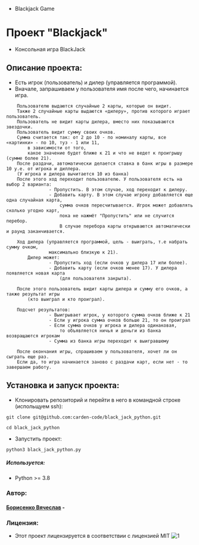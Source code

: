 - Blackjack Game
# Проект "Blackjack"

- Консольная игра BlackJack

## Описание проекта:

- Есть игрок (пользователь) и дилер (управляется программой).
- Вначале, запрашиваем у пользователя имя после чего, начинается игра.

```При начале игры у пользователя и дилера в банке находится 100 условных единиц.
    Пользователю выдаются случайные 2 карты, которые он видит.
    Также 2 случайные карты выдаются «дилеру», против которого играет пользователь.
    Пользователь не видит карты дилера, вместо них показываются звездочки.
    Пользователь видит сумму своих очков.
    Сумма считается так: от 2 до 10 - по номиналу карты, все «картинки» - по 10, туз - 1 или 11,
        в зависимости от того,
        какое значение будет ближе к 21 и что не ведет к проигрышу (сумме более 21).
    После раздачи, автоматически делается ставка в банк игры в размере 10 у.е. от игрока и диллера.
    (У игрока и дилера вычитается 10 из банка)
    После этого ход переходит пользователю. У пользователя есть на выбор 2 варианта:
                - Пропустить. В этом случае, ход переходит к дилеру. 
                - Добавить карту. В этом случае игроку добавляется еще одна случайная карта,
                    сумма очков пересчитывается. Игрок может добавлять сколько угодно карт,
                    пока не нажмёт "Пропустить" или не случится перебор.
                    В случае перебора карты открываются автоматически и раунд заканчивается.

    Ход дилера (управляется программой, цель - выиграть, т.е набрать сумму очком,
                максимально близкую к 21).
        Дилер может:
                - Пропустить ход (если очков у дилера 17 или более).
                - Добавить карту (если очков менее 17). У дилера появляется новая карта
                    (для пользователя закрыта).
                
    После этого пользователь видит карты дилера и сумму его очков, а также результат игры
        (кто выиграл и кто проиграл).

    Подсчет результатов:
                - Выигрывает игрок, у которого сумма очков ближе к 21
                - Если у игрока сумма очков больше 21, то он проиграл
                - Если сумма очков у игрока и дилера одинаковая,
                    то объявляется ничья и деньги из банка возвращаются игрокам
                - Сумма из банка игры переходит к выигравшему

    После окончания игры, спрашиваем у пользователя, хочет ли он сыграть еще раз.
    Если да, то игра начинается заново с раздачи карт, если нет - то завершаем работу.
```
## Установка и запуск проекта:

- Клонировать репозиторий и перейти в него в командной строке (испольщуем ssh):

`git clone git@github.com:carden-code/black_jack_python.git
` 

`cd black_jack_python
`

- Запустить проект:

`python3 black_jack_python.py
`

##### Используется:

- Python >= 3.8

### Автор:

#### [Борисенко Вячеслав](https://github.com/carden-code "Борисенко Вячеслав") -

### Лицензия:
- Этот проект лицензируется в соответствии с лицензией MIT ![](https://miro.medium.com/max/156/1*A0rVKDO9tEFamc-Gqt7oEA.png "1")
